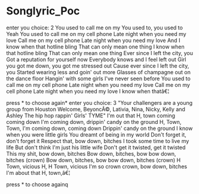 # Songlyric_Poc
enter you choice: 2
You used to call me on my
You used to, you used to
Yeah
You used to call me on my cell phone
Late night when you need my love
Call me on my cell phone
Late night when you need my love
And I know when that hotline bling
That can only mean one thing
I know when that hotline bling
That can only mean one thing
Ever since I left the city, you
Got a reputation for yourself now
Everybody knows and I feel left out
Girl you got me down, you got me stressed out
Cause ever since I left the city, you
Started wearing less and goin' out more
Glasses of champagne out on the dance floor
Hangin' with some girls I've never seen before
You used to call me on my cell phone
Late night when you need my love
Call me on my cell phone
Late night when you need my love
I know when thatâ€¦

press * to choose again*
enter you choice: 3
"Your challengers are a young group from Houston
Welcome, BeyoncÃ©, Lativia, Nina, Nicky, Kelly and Ashley
The hip hop rappin' Girls' TYME"
I'm out that H, town coming coming down
I'm coming down, drippin' candy on the ground
H, Town, Town, I'm coming down, coming down
Drippin' candy on the ground
I know when you were little girls
You dreamt of being in my world
Don't forget it, don't forget it
Respect that, bow down, bitches
I took some time to live my life
But don't think I'm just his little wife
Don't get it twisted, get it twisted
This my shit, bow down, bitches
Bow down, bitches, bow bow down, bitches (crown)
Bow down, bitches, bow bow down, bitches (crown)
H Town, vicious
H, H Town, vicious
I'm so crown crown, bow down, bitches
I'm about that H, town,â€¦

press * to choose againq
>>> 

